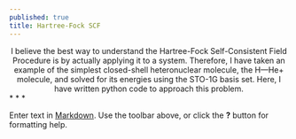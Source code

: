 ```yaml
---
published: true
title: Hartree-Fock SCF
---
```

<center>I believe the best way to understand the Hartree-Fock Self-Consistent Field Procedure is by actually applying it to a system. Therefore, I have taken an example of the simplest closed-shell heteronuclear molecule, the H—He+ molecule, and solved for its energies using the STO-1G basis set. Here, I have written python code to approach this problem.</center>
* * *



Enter text in [Markdown](http://daringfireball.net/projects/markdown/). Use the toolbar above, or click the **?** button for formatting help.
